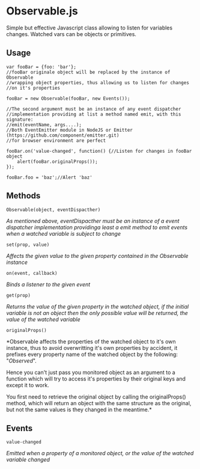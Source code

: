 # Observable.js
Simple but effective Javascript class allowing to listen for variables changes.
Watched vars can be objects or primitives.

## Usage

    var fooBar = {foo: 'bar'};
    //fooBar originale object will be replaced by the instance of Observable
    //wrapping object properties, thus allowing us to listen for changes
    //on it's properties

    fooBar = new Observable(fooBar, new Events());

    //The second argument must be an instance of any event dispatcher
    //implementation providing at list a method named emit, with this signature:
    //emit(eventName, args....);
    //Both EventEmitter module in NodeJS or Emitter (https://github.com/component/emitter.git)
    //for browser environment are perfect

    fooBar.on('value-changed', function() {//Listen for changes in fooBar object
        alert(fooBar.originalProps());
    });

    fooBar.foo = 'baz';//Alert 'baz'

## Methods

    Observable(object, eventDispacther)
*As mentioned above, eventDispacther must be an instance of a event dispatcher
implementation providinga least a emit method to emit events when a watched
variable is subject to change*

    set(prop, value)
*Affects the given value to the given property contained in the Observable instance*

    on(event, callback)
*Binds a listener to the given event*

    get(prop)
*Returns the value of the given property in the watched object, if the initial
    variable is not an object then the only possible value will be returned, the
value of the watched variable*

    originalProps()
*Observable affects the properties of the watched object to it's own instance,
thus to avoid overwritting it's own properties by accident, it prefixes
every property name of the watched object by the following: "_Observed_".

Hence you can't just pass you monitored object as an argument to a function
which will try to access it's properties by their original keys and except
it to work.

You first need to retrieve the original object by calling the originalProps()
method, which will return an object with the same structure as the original,
but not the same values is they changed in the meantime.*

## Events

    value-changed
*Emitted when a property of a monitored object, or the value of the watched variable
changed*
